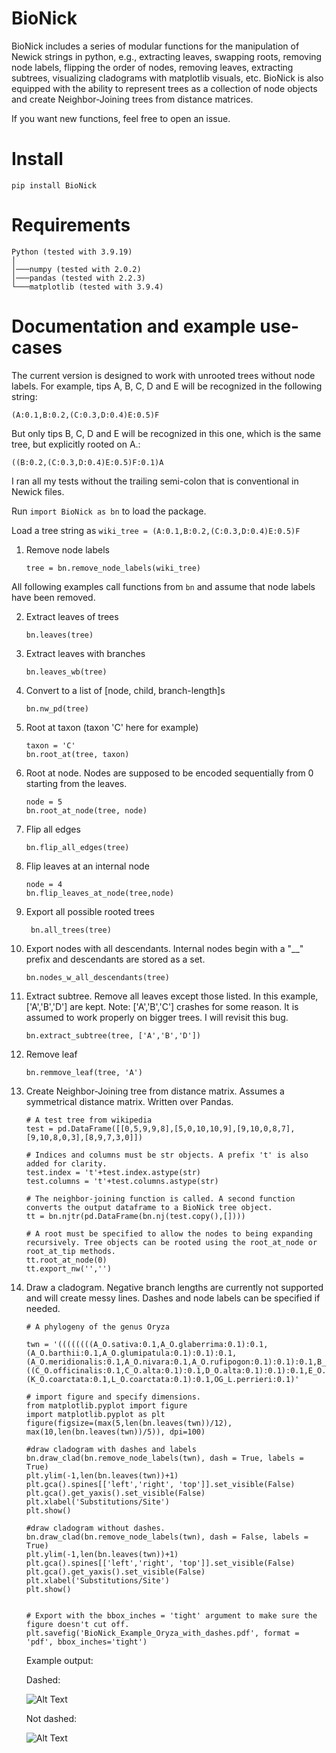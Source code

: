 # BioNick
BioNick includes a series of modular functions for the manipulation of Newick strings in python, e.g., extracting leaves, swapping roots, removing node labels, flipping the order of nodes, removing leaves, extracting subtrees, visualizing cladograms with matplotlib visuals, etc.
BioNick is also equipped with the ability to represent trees as a collection of node objects and create Neighbor-Joining trees from distance matrices.

If you want new functions, feel free to open an issue.

# Install
```
pip install BioNick
```

# Requirements

```
Python (tested with 3.9.19)
│
│───numpy (tested with 2.0.2)
│───pandas (tested with 2.2.3)
└───matplotlib (tested with 3.9.4)
```


# Documentation and example use-cases

The current version is designed to work with unrooted trees without node labels. For example, tips A, B, C, D and E will be recognized in the following string: 
```
(A:0.1,B:0.2,(C:0.3,D:0.4)E:0.5)F
```
But only tips B, C, D and E will be recognized in this one, which is the same tree, but explicitly rooted on A.:

```
((B:0.2,(C:0.3,D:0.4)E:0.5)F:0.1)A
```
I ran all my tests without the trailing semi-colon that is conventional in Newick files.

Run ``` import BioNick as bn ``` to load the package. 

Load a tree string as ``` wiki_tree = (A:0.1,B:0.2,(C:0.3,D:0.4)E:0.5)F ```

1.  Remove node labels

    ``` tree = bn.remove_node_labels(wiki_tree) ```

All following examples call functions from ``` bn ``` and assume that node labels have been removed. 

2. Extract leaves of trees

    ``` bn.leaves(tree)  ```
3. Extract leaves with branches

    ``` bn.leaves_wb(tree) ```

4. Convert to a list of [node, child, branch-length]s

    ``` bn.nw_pd(tree) ```

5. Root at taxon (taxon 'C' here for example)
    ```
    taxon = 'C' 
    bn.root_at(tree, taxon) 
    ```

6. Root at node. Nodes are supposed to be encoded sequentially from 0 starting from the leaves.

    ```
    node = 5
    bn.root_at_node(tree, node)
    ```

7. Flip all edges
    
    ``` bn.flip_all_edges(tree) ```

8. Flip leaves at an internal node
    ```
    node = 4
    bn.flip_leaves_at_node(tree,node)   
    ```

9. Export all possible rooted trees

    ``` bn.all_trees(tree)```

10. Export nodes with all descendants. Internal nodes begin with a "__" prefix and descendants are stored as a set.

    ``` bn.nodes_w_all_descendants(tree) ```

11. Extract subtree. Remove all leaves except those listed. In this example, ['A','B','D'] are kept. 
Note: ['A','B','C'] crashes for some reason. It is assumed to work properly on bigger trees. I will revisit this bug.

    ``` bn.extract_subtree(tree, ['A','B','D']) ```

12. Remove leaf

    ``` bn.remmove_leaf(tree, 'A') ```

13. Create Neighbor-Joining tree from distance matrix. Assumes a symmetrical distance matrix. Written over Pandas.
    ``` 
    # A test tree from wikipedia
    test = pd.DataFrame([[0,5,9,9,8],[5,0,10,10,9],[9,10,0,8,7],[9,10,8,0,3],[8,9,7,3,0]])

    # Indices and columns must be str objects. A prefix 't' is also added for clarity.
    test.index = 't'+test.index.astype(str)
    test.columns = 't'+test.columns.astype(str)

    # The neighbor-joining function is called. A second function converts the output dataframe to a BioNick tree object. 
    tt = bn.njtr(pd.DataFrame(bn.nj(test.copy(),[])))

    # A root must be specified to allow the nodes to being expanding recursively. Tree objects can be rooted using the root_at_node or root_at_tip methods.
    tt.root_at_node(0)
    tt.export_nw('','')
    ```

14. Draw a cladogram. Negative branch lengths are currently not supported and will create messy lines. Dashes and node labels can be specified if needed.

    ```
    # A phylogeny of the genus Oryza

    twn = '((((((((A_O.sativa:0.1,A_O.glaberrima:0.1):0.1,(A_O.barthii:0.1,A_O.glumipatula:0.1):0.1):0.1,(A_O.meridionalis:0.1,A_O.nivara:0.1,A_O.rufipogon:0.1):0.1):0.1,B_O.punctata:0.1):0.1,((C_O.officinalis:0.1,C_O.alta:0.1):0.1,D_O.alta:0.1):0.1):0.1,E_O.australiensis:0.1):0.1,F_O.brachyantha:0.1):0.1,(K_O.coarctata:0.1,L_O.coarctata:0.1):0.1,OG_L.perrieri:0.1)'

    # import figure and specify dimensions. 
    from matplotlib.pyplot import figure
    import matplotlib.pyplot as plt
    figure(figsize=(max(5,len(bn.leaves(twn))/12), max(10,len(bn.leaves(twn))/5)), dpi=100)

    #draw cladogram with dashes and labels
    bn.draw_clad(bn.remove_node_labels(twn), dash = True, labels = True)
    plt.ylim(-1,len(bn.leaves(twn))+1)
    plt.gca().spines[['left','right', 'top']].set_visible(False)
    plt.gca().get_yaxis().set_visible(False)
    plt.xlabel('Substitutions/Site')
    plt.show()

    #draw cladogram without dashes.
    bn.draw_clad(bn.remove_node_labels(twn), dash = False, labels = True)
    plt.ylim(-1,len(bn.leaves(twn))+1)
    plt.gca().spines[['left','right', 'top']].set_visible(False)
    plt.gca().get_yaxis().set_visible(False)
    plt.xlabel('Substitutions/Site')
    plt.show()


    # Export with the bbox_inches = 'tight' argument to make sure the figure doesn't cut off.
    plt.savefig('BioNick_Example_Oryza_with_dashes.pdf', format = 'pdf', bbox_inches='tight')

    ```

    Example output:

    Dashed:

    ![Alt Text](https://github.com/DeadlineWasYesterday/BioNick/Tests/Oryza_dashed.png)

    Not dashed:

    ![Alt Text](https://github.com/DeadlineWasYesterday/BioNick/Tests/Oryza_nodash.png)
